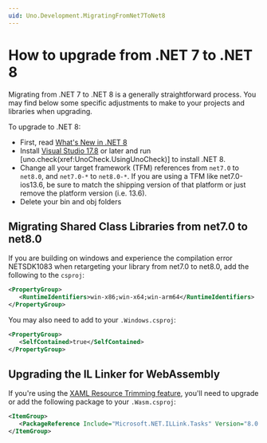 ```yaml
---
uid: Uno.Development.MigratingFromNet7ToNet8
---
```

# How to upgrade from .NET 7 to .NET 8

Migrating from .NET 7 to .NET 8 is a generally straightforward process. You may find below some specific adjustments to make to your projects and libraries when upgrading.

To upgrade to .NET 8:

- First, read [What's New in .NET 8](https://learn.microsoft.com/dotnet/core/whats-new/dotnet-8)
- Install [Visual Studio 17.8](https://visualstudio.microsoft.com/vs/) or later and run [uno.check(xref:UnoCheck.UsingUnoCheck)] to install .NET 8.
- Change all your target framework (TFM) references from `net7.0` to `net8.0`, and `net7.0-*` to `net8.0-*`. If you are using a TFM like net7.0-ios13.6, be sure to match the shipping version of that platform or just remove the platform version (i.e. 13.6).
- Delete your bin and obj folders

## Migrating Shared Class Libraries from net7.0 to net8.0

If you are building on windows and experience the compilation error NETSDK1083 when retargeting your library from net7.0 to net8.0, add the following to the `csproj`:

```xml
<PropertyGroup>
   <RuntimeIdentifiers>win-x86;win-x64;win-arm64</RuntimeIdentifiers>
</PropertyGroup>
```

You may also need to add to your `.Windows.csproj`:

```xml
<PropertyGroup>
   <SelfContained>true</SelfContained>
</PropertyGroup>
```

## Upgrading the IL Linker for WebAssembly

If you're using the [XAML Resource Trimming feature](xref:Uno.Features.ResourcesTrimming), you'll need to upgrade or add the following package to your `.Wasm.csproj`:

```xml
<ItemGroup>
   <PackageReference Include="Microsoft.NET.ILLink.Tasks" Version="8.0.0" />
</ItemGroup>
```
